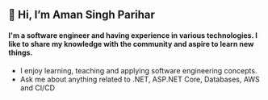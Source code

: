 ## 👋 Hi, I’m Aman Singh Parihar

#### I'm a software engineer and having experience in various technologies. I like to share my knowledge with the community and aspire to learn new things. 

- I enjoy learning, teaching and applying software engineering concepts.
- Ask me about anything related to .NET, ASP.NET Core, Databases, AWS and CI/CD
<!---
aman-singh-parihar/aman-singh-parihar is a ✨ special ✨ repository because its `README.md` (this file) appears on your GitHub profile.
You can click the Preview link to take a look at your changes.
--->
